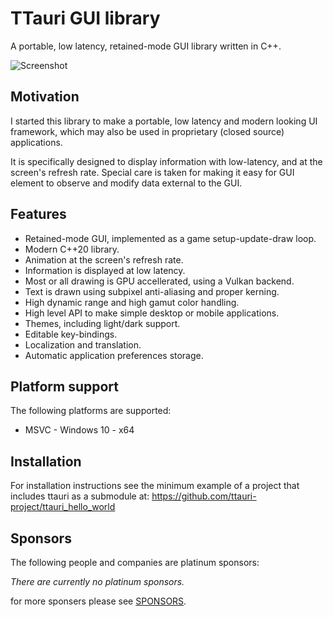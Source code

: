 TTauri GUI library
==================

A portable, low latency, retained-mode GUI library written in C++.

![Screenshot](docs/media/screenshot/demo_v0.2.0.gif)

Motivation
----------
I started this library to make a portable, low latency and modern looking
UI framework, which may also be used in proprietary (closed source) applications.

It is specifically designed to display information with low-latency,
and at the screen's refresh rate. Special care is taken for making
it easy for GUI element to observe and modify data external to the GUI.

Features
--------

 - Retained-mode GUI, implemented as a game setup-update-draw loop.
 - Modern C++20 library.
 - Animation at the screen's refresh rate.
 - Information is displayed at low latency.
 - Most or all drawing is GPU accellerated, using a Vulkan backend.
 - Text is drawn using subpixel anti-aliasing and proper kerning.
 - High dynamic range and high gamut color handling.
 - High level API to make simple desktop or mobile applications.
 - Themes, including light/dark support.
 - Editable key-bindings.
 - Localization and translation.
 - Automatic application preferences storage.

Platform support
----------------

The following platforms are supported:
 - MSVC - Windows 10 - x64

Installation
------------
For installation instructions see the minimum example of a project that
includes ttauri as a submodule at:
<https://github.com/ttauri-project/ttauri_hello_world>

Sponsors
--------
The following people and companies are platinum sponsors:

_There are currently no platinum sponsors._

for more sponsers please see [SPONSORS](SPONSORS.md).

